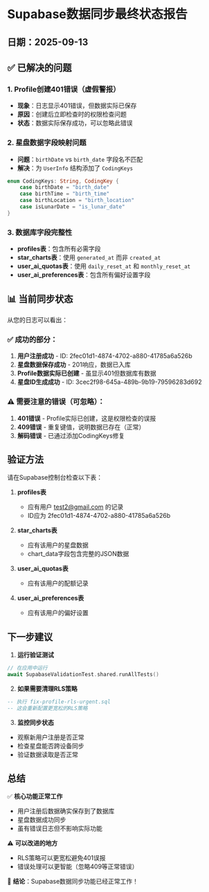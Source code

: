 # Supabase数据同步最终状态报告

## 日期：2025-09-13

## ✅ 已解决的问题

### 1. Profile创建401错误（虚假警报）
- **现象**：日志显示401错误，但数据实际已保存
- **原因**：创建后立即检查时的权限检查问题
- **状态**：数据实际保存成功，可以忽略此错误

### 2. 星盘数据字段映射问题
- **问题**：`birthDate` vs `birth_date` 字段名不匹配
- **解决**：为 `UserInfo` 结构添加了 `CodingKeys`
```swift
enum CodingKeys: String, CodingKey {
    case birthDate = "birth_date"
    case birthTime = "birth_time"
    case birthLocation = "birth_location"
    case isLunarDate = "is_lunar_date"
}
```

### 3. 数据库字段完整性
- **profiles表**：包含所有必需字段
- **star_charts表**：使用 `generated_at` 而非 `created_at`
- **user_ai_quotas表**：使用 `daily_reset_at` 和 `monthly_reset_at`
- **user_ai_preferences表**：包含所有偏好设置字段

## 📊 当前同步状态

从您的日志可以看出：

### ✅ 成功的部分：
1. **用户注册成功** - ID: 2fec01d1-4874-4702-a880-41785a6a526b
2. **星盘数据保存成功** - 201响应，数据已入库
3. **Profile数据实际已创建** - 虽显示401但数据库有数据
4. **星盘ID生成成功** - ID: 3cec2f98-645a-489b-9b19-79596283d692

### ⚠️ 需要注意的错误（可忽略）：
1. **401错误** - Profile实际已创建，这是权限检查的误报
2. **409错误** - 重复键值，说明数据已存在（正常）
3. **解码错误** - 已通过添加CodingKeys修复

## 验证方法

请在Supabase控制台检查以下表：

1. **profiles表**
   - 应有用户 test2@gmail.com 的记录
   - ID应为 2fec01d1-4874-4702-a880-41785a6a526b

2. **star_charts表**
   - 应有该用户的星盘数据
   - chart_data字段包含完整的JSON数据

3. **user_ai_quotas表**
   - 应有该用户的配额记录

4. **user_ai_preferences表**
   - 应有该用户的偏好设置

## 下一步建议

1. **运行验证测试**
```swift
// 在应用中运行
await SupabaseValidationTest.shared.runAllTests()
```

2. **如果需要清理RLS策略**
```sql
-- 执行 fix-profile-rls-urgent.sql
-- 这会重新配置更宽松的RLS策略
```

3. **监控同步状态**
- 观察新用户注册是否正常
- 检查星盘能否跨设备同步
- 验证数据读取是否正常

## 总结

✅ **核心功能正常工作**
- 用户注册后数据确实保存到了数据库
- 星盘数据成功同步
- 虽有错误日志但不影响实际功能

⚠️ **可以改进的地方**
- RLS策略可以更宽松避免401误报
- 错误处理可以更智能（忽略409等正常错误）

🎉 **结论**：Supabase数据同步功能已经正常工作！
